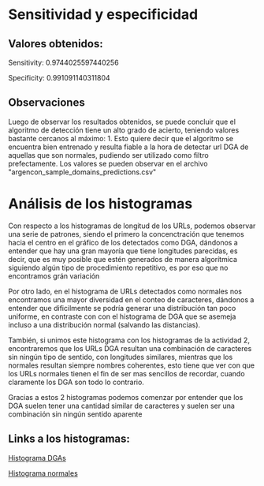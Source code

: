 # Sensitividad y especificidad
## Valores obtenidos:

Sensitivity: 0.9744025597440256

Specificity: 0.991091140311804

## Observaciones

  Luego de observar los resultados obtenidos, se puede concluir que el algoritmo de detección tiene un alto grado de acierto, teniendo valores bastante cercanos al máximo: 1.
  Esto quiere decir que el algoritmo se encuentra bien entrenado y resulta fiable a la hora de detectar url DGA de aquellas que son normales, pudiendo ser utilizado como filtro
  prefectamente. Los valores se pueden observar en el archivo "argencon_sample_domains_predictions.csv"
  
# Análisis de los histogramas

  Con respecto a los histogramas de longitud de los URLs, podemos observar una serie de patrones, siendo el primero la concenctración que tenemos hacia el centro
  en el gráfico de los detectados como DGA, dándonos a entender que hay una gran mayoría que tiene longitudes parecidas, es decir, que es muy posible que estén generados
  de manera algorítmica siguiendo algún tipo de procedimiento repetitivo, es por eso que no encontramos grán variación
  
  Por otro lado, en el histograma de URLs detectados como normales nos encontramos una mayor diversidad en el conteo de caracteres, dándonos a entender que dificilmente se podría
  generar una distribución tan poco uniforme, en contraste con con el histograma de DGA que se asemeja incluso a una distribución normal (salvando las distancias).
  
  También, si unimos este histograma con los histogramas de la actividad 2, encontraremos que los URLs DGA resultan una combinación de caracteres sin ningún tipo de sentido,
  con longitudes similares, mientras que los normales resultan siempre nombres coherentes, esto tiene que ver con que los URLs normales tienen el fin de ser mas sencillos de
  recordar, cuando claramente los DGA son todo lo contrario. 
  
  Gracias a estos 2 histogramas podemos comenzar por entender que los DGA suelen tener una cantidad similar de caracteres
  y suelen ser una combinación sin ningún sentido aparente
  
 ## Links a los histogramas:
 
 [Histograma DGAs](https://github.com/Juanma1223/labsin-pasantias-2021/blob/master/3_analisis/dga_domains_histogram.png)
 
 [Histograma normales](https://github.com/Juanma1223/labsin-pasantias-2021/blob/master/3_analisis/normal_domains_histogram.png)
